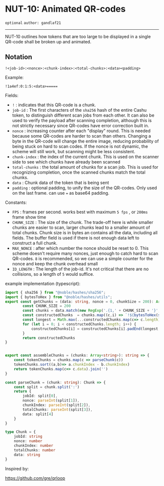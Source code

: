 NUT-10: Animated QR-codes
==========================

`optional` `author: gandlaf21`

---

NUT-10 outlines how tokens that are too large to be displayed in a single QR-code shall be broken up and animated.

## Notation

`!<job-id>:<nonce>:<chunk-index>:<total-chunks>:<data><padding>`

Example:

`!1a4ef:0:1:5:<data>=====`

Fields:

* `!` : indicates that this QR-code is a chunk.
* `job-id` : The first characters of the `sha256` hash of the entire Cashu token, to distinguish different scan jobs from each other. It can also be used to verify the payload after scanning completion, although this is not strictly necessary since QR-codes have error correction built in.
* `nonce` : increasing counter after each "display" round. This is needed because some QR-codes are harder to scan than others. Changing a byte in the QR-code will change the entire image, reducing probability of being stuck on hard to scan codes. If the nonce is not dynamic, the scheme will still work, but scanning might be less consistent.
* `chunk-index` : the index of the current chunk. This is used on the scanner side to see which chunks have already been scanned
* `total-chunks` : the total amount of chunks for a scan job. This is used for recognizing completion, once the scanned chunks match the total chunks.
* `data` : Chunk data of the token that is being sent
* `padding` : optional padding, to unify the size of the QR-codes. Only used on the last frame. can use `=` as base64 padding.

Constants:

* `FPS` : frames per second. works best with maximum `5 fps` , or `200ms` frame show time
* `CHUNK_SIZE` : The size of the chunk. The trade-off here is while smaller chunks are easier to scan, larger chunks lead to a smaller amount of total chunks. Chunk size is in bytes an contains all the data, including all fields. The buffer field is used if there is not enough data left to construct a full chunk. 
* `MAX_NONCE` : after which number the nonce should be reset to 0. This scheme doesn't require many nonces, just enough to catch hard to scan QR-codes. `8` is recommended, so we can use a simple counter for the nonce and keep the chunk overhead small    
* `ID_LENGTH` : The length of the job-id. It's not critical that there are no collisions, so a length of `5` would suffice.


example implementation (typescript):

```typescript
import { sha256 } from "@noble/hashes/sha256";
import { bytesToHex } from "@noble/hashes/utils";
export const getChunks = (data: string, nonce = 0, chunkSize = 200): Array<string> => {
        const CHUNK_SIZE = 200
        const chunks = data.match(new RegExp('.{1,' + CHUNK_SIZE + '}', 'g'))??[];
        const constructedChunks  = chunks.map((c,i) => `!${bytesToHex(sha256(data)).substring(0,4)}:${nonce}:${i}:${chunks.length-1}:${c}`)
        const longest = Math.max(...constructedChunks.map(c=> c.length))
        for (let i = 0; i < constructedChunks.length; i++) {
            constructedChunks[i] = constructedChunks[i].padEnd(longest, "=")
        }
        return constructedChunks
}


export const assembleChunks = (chunks: Array<string>): string => {
    const tokenChunks = chunks.map(c => parseChunk(c))
    tokenChunks.sort((a,b)=> a.chunkIndex - b.chunkIndex)
    return tokenChunks.map(c=> c.data).join('')
}

const parseChunk = (chunk: string): Chunk => {
    const split = chunk.split(':')
    return {
        jobId: split[0],
        nonce: parseInt(split[1]),
        chunkIndex: parseInt(split[2]),
        totalChunks: parseInt(split[3]),
        data: split[4]
    }
}

type Chunk = {
    jobId: string
    nonce: number
    chunkIndex: number
    totalChunks: number
    data: string
}
```

Inspired by:

https://github.com/gre/qrloop